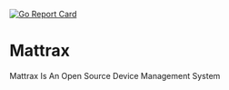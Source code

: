 [![Go Report Card](https://goreportcard.com/badge/github.com/mattrax/mattrax)](https://goreportcard.com/report/github.com/mattrax/mattrax)
# Mattrax
Mattrax Is An Open Source Device Management System
